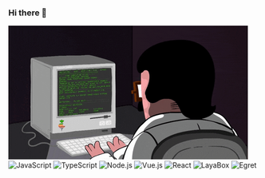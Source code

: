 ### Hi there 👋
<img src="https://github.com/WallaceDee/WallaceDee/blob/main/banner.gif?raw=true" />

  <div>
    <img src="https://img.shields.io/badge/JavaScript-FCD400?logo=javascript&logoColor=fff&style=flat-square" alt="JavaScript">
    <img src="https://img.shields.io/badge/TypeScript-2D79C7?logo=typescript&logoColor=fff&style=flat-square" alt="TypeScript">
    <img src="https://img.shields.io/badge/Node.js-303030?logo=nodedotjs&logoColor=3C873A&style=flat-square" alt="Node.js">
    <img src="https://img.shields.io/badge/Vue-34495E?logo=vuedotjs&logoColor=41B783&style=flat-square" alt="Vue.js">
    <img src="https://img.shields.io/badge/React-61DAFB?logo=react&logoColor=000&style=flat-square" alt="React">
    <img src="https://img.shields.io/badge/LayaBox-25B6A0?logo=javascript&logoColor=101C3C&style=flat-square" alt="LayaBox">
    <img src="https://img.shields.io/badge/Egret-000320?logo=typescript&logoColor=fff&style=flat-square" alt="Egret">
  </div>
